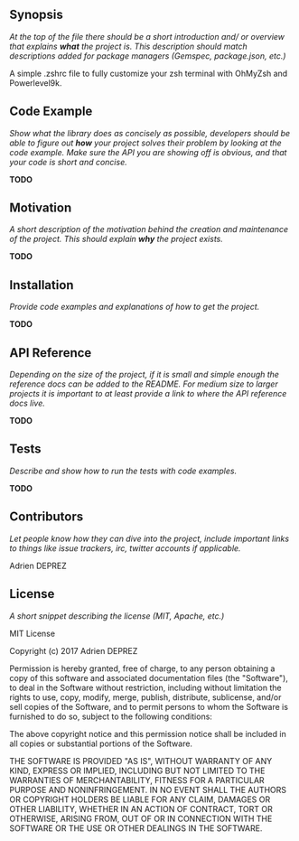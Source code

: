 ## Synopsis

_At the top of the file there should be a short introduction and/ or overview that explains **what** the project is. This description should match descriptions added for package managers (Gemspec, package.json, etc.)_

A simple .zshrc file to fully customize your zsh terminal with OhMyZsh and Powerlevel9k.

## Code Example

_Show what the library does as concisely as possible, developers should be able to figure out **how** your project solves their problem by looking at the code example. Make sure the API you are showing off is obvious, and that your code is short and concise._

**TODO**

## Motivation

_A short description of the motivation behind the creation and maintenance of the project. This should explain **why** the project exists._

**TODO**

## Installation

_Provide code examples and explanations of how to get the project._

**TODO**

## API Reference

_Depending on the size of the project, if it is small and simple enough the reference docs can be added to the README. For medium size to larger projects it is important to at least provide a link to where the API reference docs live._

**TODO**

## Tests

_Describe and show how to run the tests with code examples._

**TODO**

## Contributors

_Let people know how they can dive into the project, include important links to things like issue trackers, irc, twitter accounts if applicable._

Adrien DEPREZ

## License

_A short snippet describing the license (MIT, Apache, etc.)_

MIT License

Copyright (c) 2017 Adrien DEPREZ

Permission is hereby granted, free of charge, to any person obtaining a copy
of this software and associated documentation files (the "Software"), to deal
in the Software without restriction, including without limitation the rights
to use, copy, modify, merge, publish, distribute, sublicense, and/or sell
copies of the Software, and to permit persons to whom the Software is
furnished to do so, subject to the following conditions:

The above copyright notice and this permission notice shall be included in all
copies or substantial portions of the Software.

THE SOFTWARE IS PROVIDED "AS IS", WITHOUT WARRANTY OF ANY KIND, EXPRESS OR
IMPLIED, INCLUDING BUT NOT LIMITED TO THE WARRANTIES OF MERCHANTABILITY,
FITNESS FOR A PARTICULAR PURPOSE AND NONINFRINGEMENT. IN NO EVENT SHALL THE
AUTHORS OR COPYRIGHT HOLDERS BE LIABLE FOR ANY CLAIM, DAMAGES OR OTHER
LIABILITY, WHETHER IN AN ACTION OF CONTRACT, TORT OR OTHERWISE, ARISING FROM,
OUT OF OR IN CONNECTION WITH THE SOFTWARE OR THE USE OR OTHER DEALINGS IN THE
SOFTWARE.